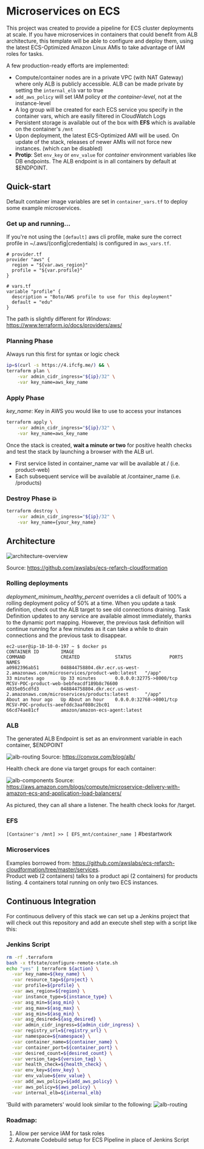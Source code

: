 # Microservices on ECS

This project was created to provide a pipeline for ECS cluster deployments at scale.  If you have microservices in containers that could benefit from ALB architecture, this template will be able to configure and deploy them, using the latest ECS-Optimized Amazon Linux AMIs to take advantage of IAM roles for tasks.

A few production-ready efforts are implemented:
- Compute/container nodes are in a private VPC (with NAT Gateway) where only ALB is publicly accessible.  ALB can be made private by setting the `internal_elb` var to true
- `add_aws_policy` will set IAM policy *at the container-level*, not at the instance-level
- A log group will be created for each ECS service you specify in the container vars, which are easily filtered in CloudWatch Logs
- Persistent storage is available out of the box with **EFS** which is available on the container's `/mnt`
- Upon deployment, the latest ECS-Optimized AMI will be used.  On update of the stack, releases of newer AMIs will not force new instances. (which can be disabled)
- **Protip**: Set `env_key` or `env_value` for *container* environment variables like DB endpoints.  The ALB endpoint is in all containers by default at $ENDPOINT.

## Quick-start
Default container image variables are set in `container_vars.tf` to deploy some example microservices.
### Get up and running...

If you're not using the `[default]` aws cli profile, make sure the correct profile in ~/.aws/(config|credentials) is configured in `aws_vars.tf`.
```
# provider.tf
provider "aws" {
  region = "${var.aws_region}"
  profile = "${var.profile}"
}

# vars.tf
variable "profile" {
  description = "Boto/AWS profile to use for this deployment"
  default = "edu"
}
```
The path is slightly different for *Windows*: https://www.terraform.io/docs/providers/aws/


### Planning Phase

Always run this first for syntax or logic check

```bash
ip=$(curl -s https://4.ifcfg.me/) && \
terraform plan \
	-var admin_cidr_ingress="${ip}/32" \
	-var key_name=aws_key_name
```

### Apply Phase

*key_name*: Key in AWS you would like to use to access your instances

```bash
terraform apply \
	-var admin_cidr_ingress="${ip}/32" \
	-var key_name=aws_key_name
```

Once the stack is created, **wait a minute or two** for positive health checks and test the stack by launching a browser with the ALB url.
- First service listed in container_name var will be available at / (i.e. product-web)
- Each subsequent service will be available at /container_name (i.e. /products)

### Destroy Phase :boom:

```bash
terraform destroy \
	-var admin_cidr_ingress="${ip}/32" \
	-var key_name={your_key_name}
```


## Architecture

![architecture-overview](images/architecture-overview.png)

Source: https://github.com/awslabs/ecs-refarch-cloudformation

### Rolling deployments

*deployment_minimum_healthy_percent* overrides a cli default of 100% a rolling deployment policy of 50% at a time.  When you update a task definition, check out the ALB target to see old connections draining.  Task Definition updates to any service are available almost immediately, thanks to the dynamic port mapping.  However, the previous task definition will continue running for a few minutes as it can take a while to drain connections and the previous task to disappear.

```
ec2-user@ip-10-10-0-197 ~ $ docker ps
CONTAINER ID        IMAGE                                                                           COMMAND             CREATED             STATUS              PORTS                        NAMES
a0982396ab51        048844758804.dkr.ecr.us-west-2.amazonaws.com/microservices/product-web:latest   "/app"              33 minutes ago      Up 33 minutes       0.0.0.0:32775->8000/tcp      MCSV-POC-product-web-bebfeacdf189b8c76600
4035e05cdfd3        048844758804.dkr.ecr.us-west-2.amazonaws.com/microservices/products:latest      "/app"              About an hour ago   Up About an hour    0.0.0.0:32768->8001/tcp      MCSV-POC-products-aeefddc3aaf080c2bc01
66cd74ae81cf        amazon/amazon-ecs-agent:latest
```


### ALB
The generated ALB Endpoint is set as an environment variable in each container, $ENDPOINT

![alb-routing](images/alb-routing.png)
Source: https://convox.com/blog/alb/

Health check are done via target groups for each container:

![alb-components](images/alb-components.png)
Source: https://aws.amazon.com/blogs/compute/microservice-delivery-with-amazon-ecs-and-application-load-balancers/

As pictured, they can all share a listener.  The health check looks for /target.

### EFS
`[Container's /mnt] >> [ EFS_mnt/container_name ]` #bestartwork

### Microservices
Examples borrowed from: https://github.com/awslabs/ecs-refarch-cloudformation/tree/master/services.  
Product web (2 containers) talks to a product api (2 containers) for products listing.  4 containers total running on only two ECS instances.

## Continuous Integration
For continuous delivery of this stack we can set up a Jenkins project that will check out this repository and add an execute shell step with a script like this:

### Jenkins Script

```bash
rm -rf .terraform
bash -x tfstate/configure-remote-state.sh
echo "yes" | terraform ${action} \
  -var key_name=${key_name} \
  -var resource_tag=${project} \
  -var profile=${profile} \
  -var aws_region=${region} \
  -var instance_type=${instance_type} \
  -var asg_min=${asg_min} \
  -var asg_max=${asg_max} \
  -var asg_min=${asg_min} \
  -var asg_desired=${asg_desired} \
  -var admin_cidr_ingress=${admin_cidr_ingress} \
  -var registry_url=${registry_url} \
  -var namespace=${namespace} \
  -var container_name=${container_name} \
  -var container_port=${container_port} \
  -var desired_count=${desired_count} \
  -var version_tag=${version_tag} \
  -var health_check=${health_check} \
  -var env_key=${env_key} \
  -var env_value=${env_value} \
  -var add_aws_policy=${add_aws_policy} \
  -var aws_policy=${aws_policy} \
  -var internal_elb=${internal_elb}
```

'Build with parameters' would look similar to the following:
![alb-routing](images/jenkins.png)

### Roadmap:
1. Allow per service IAM for task roles
2. Automate Codebuild setup for ECS Pipeline in place of Jenkins Script
